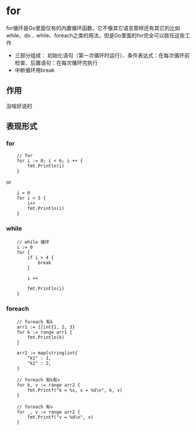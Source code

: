 # for
for循环是Go里面仅有的内置循环函数，它不像其它语言那样还有其它的比如while、do .. while、foreach之类的用法，但是Go里面的for完全可以胜任这些工作

* 三部分组成： 初始化语句（第一次循环时运行）、条件表达式：在每次循环前检查、后置语句：在每次循环完执行
* 中断循环用break

## 作用
没啥好说的

## 表现形式

### for
```$xslt
    // for
	for i := 0; i < 6; i ++ {
		fmt.Println(i)
	}
```

or

```$xslt
    i = 0
	for i < 5 {
		i++
		fmt.Println(i)
	}
```

### while
```
	// while 循环
	i := 0
	for {
		if i > 4 {
			break
		}

		i ++

		fmt.Println(i)
	}
```

### foreach
```
	// foreach 有k
	arr1 := []int{1, 2, 3}
	for k := range arr1 {
		fmt.Println(k)
	}

	arr2 := map[string]int{
		"k1" : 1,
		"k2" : 2,
	}

	// foreach 有k有v
	for k, v := range arr2 {
		fmt.Printf("k = %s, v = %d\n", k, v)
	}

	// foreach 有v
	for _, v := range arr2 {
		fmt.Printf("v = %d\n", v)
	}
```
